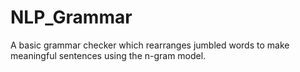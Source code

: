 # NLP_Grammar
A basic grammar checker which rearranges jumbled words to make meaningful sentences using the n-gram model.
